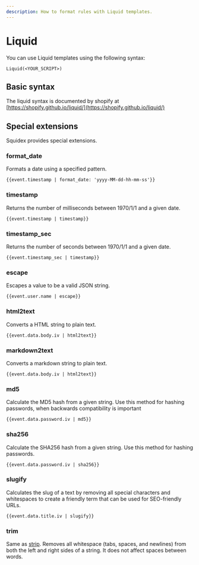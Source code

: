 ```yaml
---
description: How to format rules with Liquid templates.
---
```


# Liquid

You can use Liquid templates using the following syntax:

```text
Liquid(<YOUR_SCRIPT>)
```

## Basic syntax

The liquid syntax is documented by shopify at [https://shopify.github.io/liquid/](https://shopify.github.io/liquid/)

## Special extensions

Squidex provides special extensions.

### format\_date

Formats a date using a specified pattern.

```text
{{event.timestamp | format_date: 'yyyy-MM-dd-hh-mm-ss'}}
```

### timestamp

Returns the number of milliseconds between 1970/1/1 and a given date.

```text
{{event.timestamp | timestamp}}
```

### timestamp\_sec

Returns the number of seconds between 1970/1/1 and a given date.

```text
{{event.timestamp_sec | timestamp}}
```

### escape

Escapes a value to be a valid JSON string.

```text
{{event.user.name | escape}}
```

### html2text

Converts a HTML string to plain text.

```text
{{event.data.body.iv | html2text}}
```

### markdown2text

Converts a markdown string to plain text.

```text
{{event.data.body.iv | html2text}}
```

### md5

Calculate the MD5 hash from a given string. Use this method for hashing passwords, when backwards compatibility is important

```text
{{event.data.password.iv | md5}}
```

### sha256

Calculate the SHA256 hash from a given string. Use this method for hashing passwords.

```text
{{event.data.password.iv | sha256}}
```

### slugify

Calculates the slug of a text by removing all special characters and whitespaces to create a friendly term that can be used for SEO-friendly URLs.

```text
{{event.data.title.iv | slugify}}
```

### trim

Same as [strip](https://shopify.github.io/liquid/filters/strip/). Removes all whitespace \(tabs, spaces, and newlines\) from both the left and right sides of a string. It does not affect spaces between words.

